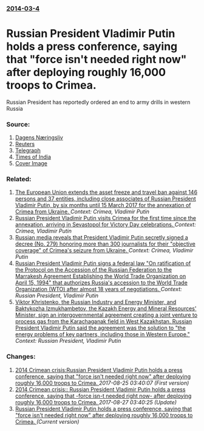 ### [2014-03-4](/news/2014/03/4/index.md)

# Russian President Vladimir Putin holds a press conference, saying that "force isn't needed right now" after deploying roughly 16,000 troops to Crimea. 

Russian President has reportedly ordered an end to army drills in western Russia


### Source:

1. [Dagens Næringsliv](http://www.dn.no/forsiden/utenriks/article2776082.ece)
2. [Reuters](http://www.reuters.com/article/2014/03/04/us-ukraine-crisis-idUSBREA1Q1E820140304)
3. [Telegraph](http://www.telegraph.co.uk/news/worldnews/europe/russia/10674812/Vladimir-Putin-orders-troops-near-Ukraine-border-to-return-to-bases.html)
4. [Times of India](http://timesofindia.indiatimes.com/world/europe/Viktor-Yanukovych-requested-troops-in-Crimea-Russia/articleshow/31374200.cms)
4. [Cover Image](http://i.telegraph.co.uk/multimedia/archive/02841/Ukraine_Putin_heli_2841048k.jpg)

### Related:

1. [The European Union extends the asset freeze and travel ban against 146 persons and 37 entities, including close associates of Russian President Vladimir Putin, by six months until 15 March 2017 for the annexation of Crimea from Ukraine. ](/news/2016/09/15/the-european-union-extends-the-asset-freeze-and-travel-ban-against-146-persons-and-37-entities-including-close-associates-of-russian-presid.md) _Context: Crimea, Vladimir Putin_
2. [Russian President Vladimir Putin visits Crimea for the first time since the annexation, arriving in Sevastopol for Victory Day celebrations. ](/news/2014/05/9/russian-president-vladimir-putin-visits-crimea-for-the-first-time-since-the-annexation-arriving-in-sevastopol-for-victory-day-celebrations.md) _Context: Crimea, Vladimir Putin_
3. [Russian media reveals that President Vladimir Putin secretly signed a decree (No. 279) honoring more than 300 journalists for their "objective coverage" of Crimea's seizure from Ukraine. ](/news/2014/05/5/russian-media-reveals-that-president-vladimir-putin-secretly-signed-a-decree-no-279-honoring-more-than-300-journalists-for-their-objecti.md) _Context: Crimea, Vladimir Putin_
4. [Russian President Vladimir Putin signs a federal law "On ratification of the Protocol on the Accession of the Russian Federation to the Marrakesh Agreement Establishing the World Trade Organization on April 15, 1994" that authorizes Russia's accession to the World Trade Organization (WTO) after almost 18 years of negotiations. ](/news/2012/07/21/russian-president-vladimir-putin-signs-a-federal-law-on-ratification-of-the-protocol-on-the-accession-of-the-russian-federation-to-the-marr.md) _Context: Russian President, Vladimir Putin_
5. [ Viktor Khristenko, the Russian Industry and Energy Minister, and Baktykozha Izmukhambetov, the Kazakh Energy and Mineral Resources' Minister, sign an intergovernmental agreement creating a joint venture to process gas from the Karachaganak field in West Kazakhstan. Russian President Vladimir Putin said the agreement was the solution to "the energy problems of key partners, including those in Western Europe." ](/news/2006/10/3/viktor-khristenko-the-russian-industry-and-energy-minister-and-baktykozha-izmukhambetov-the-kazakh-energy-and-mineral-resources-ministe.md) _Context: Russian President, Vladimir Putin_

### Changes:

1. [2014 Crimean crisis:Russian President Vladimir Putin holds a press conference, saying that "force isn't needed right now" after deploying roughly 16,000 troops to Crimea. ](/news/2014/03/4/2014-crimean-crisis-prussian-president-vladimir-putin-holds-a-press-conference-saying-that-aforce-isnat-needed-right-nowa-after-deplo.md) _2017-08-25 03:40:07 (First version)_
2. [2014 Crimean crisis:: Russian President Vladimir Putin holds a press conference, saying that -force isn-t needed right now- after deploying roughly 16,000 troops to Crimea. ](/news/2014/03/4/2014-crimean-crisis-russian-president-vladimir-putin-holds-a-press-conference-saying-that-force-isn-t-needed-right-now-after-depl.md) _2017-08-27 03:40:25 (Update)_
2. [Russian President Vladimir Putin holds a press conference, saying that "force isn't needed right now" after deploying roughly 16,000 troops to Crimea. ](/news/2014/03/4/russian-president-vladimir-putin-holds-a-press-conference-saying-that-aforce-isnat-needed-right-nowa-after-deploying-roughly-16-000-t.md) _(Current version)_
